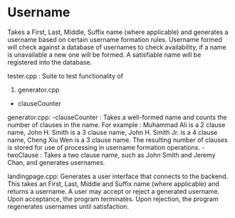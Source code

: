 # Username
Takes a First, Last, Middle, Suffix name (where applicable) and generates a username based on certain username formation rules. Username formed will check against a database of usernames to check availability, if a name is unavailable a new one will be formed. A satisfiable name will be registered into the database.

tester.cpp : 
Suite to test functionality of
1) generator.cpp 
- clauseCounter

generator.cpp:
-clauseCounter : Takes a well-formed name and counts the number of clauses in the name. For example : Muhammad Ali is a 2 clause name, John H. Smith is a 3 clause name, John H. Smith Jr. is a 4 clause name, Cheng Xiu Wen is a 3 clause name. The resulting number of clauses is stored for use of processing in username formation operations.
-twoClause : Takes a two clause name, such as John Smith and Jeremy Chan, and generates usernames. 

landingpage.cpp:
Generates a user interface that connects to the backend. This takes an First, Last, Middle and Suffix name (where applicable) and returns a username. A user may accept or reject a generated username. Upon acceptance, the program terminates. Upon rejection, the program regenerates usernames until satisfaction.

